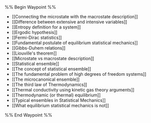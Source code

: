 %% Begin Waypoint %%
- [[Connecting the microstate with the macrostate description]]
- [[Difference between extensive and intensive variables]]
- [[Entropy definition for a system]]
- [[Ergodic hypothesis]]
- [[Fermi-Dirac statistics]]
- [[Fundamental postulate of equilibrium statistical mechanics]]
- [[Gibbs-Duhem relations]]
- [[Liouville's theorem]]
- [[Microstate vs macrostate description]]
- [[Statistical ensemble]]
- [[The concept of statistical ensemble]]
- [[The fundamental problem of high degrees of freedom systems]]
- [[The microcanonical ensemble]]
- [[The third law of Thermodynamics]]
- [[Thermal conductivity using kinetic gas theory arguments]]
- [[Thermodynamic (or thermal) equilibrium]]
- [[Typical ensembles in Statistical Mechanics]]
- [[What equilibrium statistical mechanics is not]]

%% End Waypoint %%
